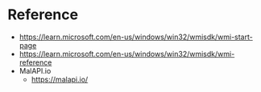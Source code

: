 # Reference
- https://learn.microsoft.com/en-us/windows/win32/wmisdk/wmi-start-page
- https://learn.microsoft.com/en-us/windows/win32/wmisdk/wmi-reference
- MalAPI.io
	- https://malapi.io/